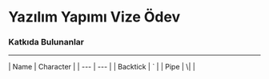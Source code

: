 <h1>Yazılım Yapımı Vize Ödev</h1>

<h3>Katkıda Bulunanlar</h3>
<hr>
| Name     | Character |
| ---      | ---       |
| Backtick | `         |
| Pipe     | \|        |
